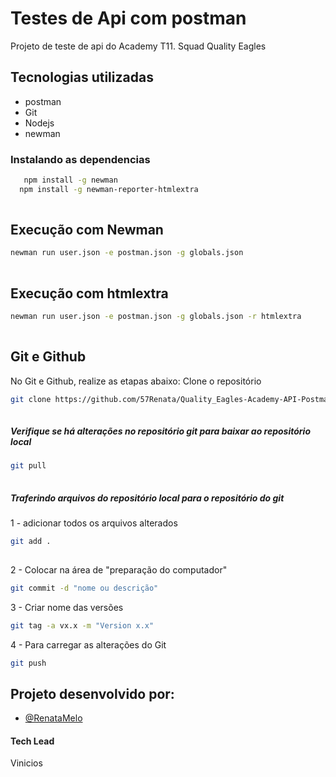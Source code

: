 
# Testes de Api com postman
 
Projeto de teste de api do Academy T11.
Squad Quality Eagles
 
## Tecnologias utilizadas
 
- postman
- Git 
- Nodejs
- newman
 
### Instalando as dependencias
```bash
   npm install -g newman
  npm install -g newman-reporter-htmlextra
 
```
 
## Execução com Newman
 
```bash
newman run user.json -e postman.json -g globals.json
 
```
## Execução com htmlextra
 
```bash
newman run user.json -e postman.json -g globals.json -r htmlextra
 
```
## Git e Github
No Git e Github, realize as etapas abaixo:
Clone o repositório
```bash
git clone https://github.com/57Renata/Quality_Eagles-Academy-API-Postman.git
 
```
##### Verifique se há alterações no repositório git para baixar ao repositório local
 
```bash
git pull
 
```
##### Traferindo arquivos do repositório local para o repositório do git
1 - adicionar todos os arquivos alterados
```bash
git add .
 
```
2 - Colocar na área de "preparação do computador"
```bash
git commit -d "nome ou descrição"
```
3 - Criar nome das versões
```bash
git tag -a vx.x -m "Version x.x"
```
4 - Para carregar as alterações do Git
```bash
git push
```        
## Projeto desenvolvido por:
- [@RenataMelo](https://www.linkedin.com/in/renata-melo-592364254/C)
#### Tech Lead
   Vinicios
